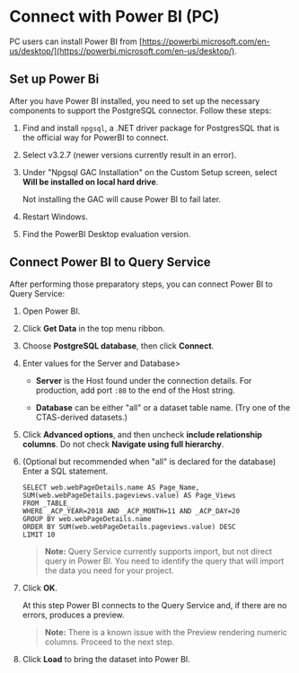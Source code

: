 # Connect with Power BI (PC)

PC users can install Power BI from [https://powerbi.microsoft.com/en-us/desktop/](https://powerbi.microsoft.com/en-us/desktop/).

## Set up Power Bi

After you have Power BI installed, you need to set up the necessary components to support the PostgreSQL connector. Follow these steps:

1. Find and install `npgsql`, a .NET driver package for PostgresSQL that is the official way for PowerBI to connect.

2. Select v3.2.7 (newer versions currently result in an error).

3. Under "Npgsql GAC Installation" on the Custom Setup screen, select **Will be installed on local hard drive**. 

    Not installing the GAC will cause Power BI to fail later.

4. Restart Windows.

5. Find the PowerBI Desktop evaluation version.

## Connect Power BI to Query Service

After performing those preparatory steps, you can connect Power BI to Query Service:

1. Open Power BI.

2. Click **Get Data** in the top menu ribbon.

3. Choose **PostgreSQL database**, then click **Connect**.

4. Enter values for the Server and Database>

    * **Server** is the Host found under the connection details. For production, add port `:80` to the end of the Host string.
    
    * **Database** can be either "all" or a dataset table name. (Try one of the CTAS-derived datasets.)

5. Click **Advanced options**, and then uncheck **include relationship columns**. Do not check **Navigate using full hierarchy**.

6. (Optional but recommended when "all" is declared for the database) Enter a SQL statement.

    ```
    SELECT web.webPageDetails.name AS Page_Name, 
    SUM(web.webPageDetails.pageviews.value) AS Page_Views 
    FROM _TABLE_ 
    WHERE _ACP_YEAR=2018 AND _ACP_MONTH=11 AND _ACP_DAY=20 
    GROUP BY web.webPageDetails.name 
    ORDER BY SUM(web.webPageDetails.pageviews.value) DESC 
    LIMIT 10
    ``` 
    > **Note:** Query Service currently supports import, but not direct query in Power BI. You need to identify the query that will import the data you need for your project.

7. Click **OK**.

    At this step Power BI connects to the Query Service and, if there are no errors, produces a preview.
    
    > **Note:** There is a known issue with the Preview rendering numeric columns. Proceed to the next step.

8. Click **Load** to bring the dataset into Power BI.

